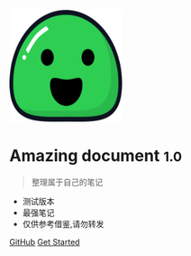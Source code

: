 <!-- ![logo](/media/icon.svg) -->
<img src="/media/icon.svg" width="200px" height="200px">

# Amazing document <small>1.0</small>

> 整理属于自己的笔记

- 测试版本
- 最强笔记
- 仅供参考借鉴,请勿转发

[GitHub](https://github.com/docsifyjs/docsify/)
[Get Started](#docsify)

<!-- 背景图片 -->
<!-- ![](_media/bg.png) -->
<!-- 背景色 -->
<!-- ![color](#f0f0f0) -->
